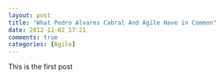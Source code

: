 ```yaml
---
layout: post
title: "What Pedro Alvares Cabral And Agile Have in Common"
date: 2012-12-02 17:21
comments: true
categories: [Agile] 
---
```


This is the first post
